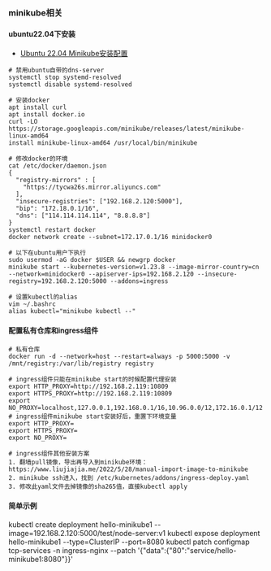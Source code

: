 ### minikube相关

#### ubuntu22.04下安装
* [Ubuntu 22.04 Minikube安装配置](https://blog.csdn.net/LeoForBest/article/details/126524892)

```
# 禁用ubuntu自带的dns-server
systemctl stop systemd-resolved
systemctl disable systemd-resolved

# 安装docker
apt install curl
apt install docker.io
curl -LO https://storage.googleapis.com/minikube/releases/latest/minikube-linux-amd64
install minikube-linux-amd64 /usr/local/bin/minikube

# 修改docker的环境
cat /etc/docker/daemon.json
{
  "registry-mirrors" : [
    "https://tycwa26s.mirror.aliyuncs.com"
  ],
  "insecure-registries": ["192.168.2.120:5000"],
  "bip": "172.18.0.1/16",
  "dns": ["114.114.114.114", "8.8.8.8"]
}
systemctl restart docker
docker network create --subnet=172.17.0.1/16 minidocker0

# 以下在ubuntu用户下执行
sudo usermod -aG docker $USER && newgrp docker
minikube start --kubernetes-version=v1.23.8 --image-mirror-country=cn --network=minidocker0 --apiserver-ips=192.168.2.120 --insecure-registry=192.168.2.120:5000 --addons=ingress

# 设置kubectl的alias
vim ~/.bashrc
alias kubectl="minikube kubectl --"
```

#### 配置私有仓库和ingress组件
```
# 私有仓库
docker run -d --network=host --restart=always -p 5000:5000 -v /mnt/registry:/var/lib/registry registry

# ingress组件只能在minikube start的时候配置代理安装
export HTTP_PROXY=http://192.168.2.119:10809
export HTTPS_PROXY=http://192.168.2.119:10809
export NO_PROXY=localhost,127.0.0.1,192.168.0.1/16,10.96.0.0/12,172.16.0.1/12
# ingress组件minikube start安装好后，重置下环境变量
export HTTP_PROXY=
export HTTPS_PROXY=
export NO_PROXY=

# ingress组件其他安装方案
1. 翻墙pull镜像，导出再导入到minikube环境：https://www.liujiajia.me/2022/5/28/manual-import-image-to-minikube
2. minikube ssh进入，找到 /etc/kubernetes/addons/ingress-deploy.yaml
3. 修改此yaml文件去掉镜像的sha265值，直接kubectl apply
```

#### 简单示例
kubectl create deployment hello-minikube1 --image=192.168.2.120:5000/test/node-server:v1
kubectl expose deployment hello-minikube1 --type=ClusterIP --port=8080
kubectl patch configmap tcp-services -n ingress-nginx --patch '{"data":{"80":"service/hello-minikube1:8080"}}'

